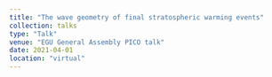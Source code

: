 ```yaml
---
title: "The wave geometry of final stratospheric warming events"
collection: talks
type: "Talk"
venue: "EGU General Assembly PICO talk"
date: 2021-04-01
location: "virtual"
---
```

